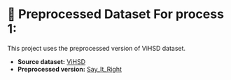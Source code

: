 # 📂 Preprocessed Dataset For process 1:

This project uses the preprocessed version of ViHSD dataset.

- **Source dataset:** [ViHSD](https://huggingface.co/datasets/htdung167/ViHSD)
- **Preprocessed version:** [Say_It_Right](https://huggingface.co/datasets/UngLong/Say_It_Right)
